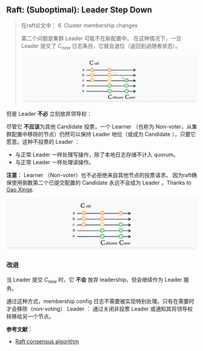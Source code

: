 ## Raft: (Suboptimal): Leader Step Down

> 在raft论文中：
> 6. Cluster membership changes
>
> 第二个问题是集群 Leader 可能不在新配置中。
> 在这种情况下，一旦 Leader 提交了 $C_{new}$ 日志条目，它就会退位（返回到追随者状态）。
>
> ![](raft-leader-step-down-std.jpeg)

但是 Leader  **不必** 立刻放弃领导权：

尽管它 **不应该**为其他 Candidate 投票，一个 Learner （也称为 Non-voter，从集群配置中移除的节点）仍然可以保持 Leader 地位（或成为 Candidate ），只要它愿意。这种不投票的 Leader ：

- 与正常 Leader 一样处理写操作，除了本地日志存储不计入 quorum。
- 与正常 Leader 一样处理读操作。

**注意**： Learner （Non-voter）也不必拒绝来自其他节点的投票请求。
因为raft确保使用倒数第二个已提交配置的 Candidate 永远不会成为 Leader 。Thanks to [Gao Xinge](https://www.zhihu.com/people/gao-xinge).

![](raft-leader-step-down-optimize.jpeg)

### 改进

当 Leader 提交 $C_{new}$ 时，它 **不会** 放弃 leadership，但会继续作为 Leader 服务。

通过这种方式，membership config 日志不需要被实现特别处理。只有在需要时才会移除（non-voting） Leader ：
通过关闭非投票 Leader 或通知其将领导权转移给另一个节点。


**参考文献**：

- [Raft consensus algorithm](https://raft.github.io/)
